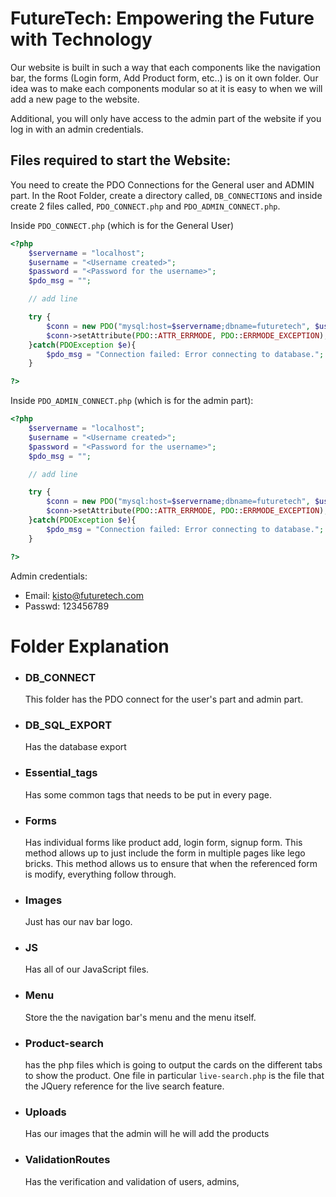 # FutureTech: Empowering the Future with Technology

Our website is built in such a way that each components like the navigation bar, the forms (Login form, Add Product form, etc..) is on it own folder. Our idea was to make each components modular so at it is easy to when we will add a new page to the website.

Additional, you will only have access to the admin part of the website if you log in with an admin credentials.

## Files required to start the Website:
You need to create the PDO Connections for the General user and ADMIN part. In the Root Folder, create a directory called, `DB_CONNECTIONS` and inside create 2 files called, `PDO_CONNECT.php` and `PDO_ADMIN_CONNECT.php`.

Inside `PDO_CONNECT.php` (which is for the General User)
```php
<?php
    $servername = "localhost";
    $username = "<Username created>";
    $password = "<Password for the username>";
    $pdo_msg = "";

    // add line

    try {
        $conn = new PDO("mysql:host=$servername;dbname=futuretech", $username, $password);
        $conn->setAttribute(PDO::ATTR_ERRMODE, PDO::ERRMODE_EXCEPTION);
    }catch(PDOException $e){
        $pdo_msg = "Connection failed: Error connecting to database.";
    }

?>
```

Inside `PDO_ADMIN_CONNECT.php` (which is for the admin part):
```php
<?php
    $servername = "localhost";
    $username = "<Username created>";
    $password = "<Password for the username>";
    $pdo_msg = "";

    // add line

    try {
        $conn = new PDO("mysql:host=$servername;dbname=futuretech", $username, $password);
        $conn->setAttribute(PDO::ATTR_ERRMODE, PDO::ERRMODE_EXCEPTION);
    }catch(PDOException $e){
        $pdo_msg = "Connection failed: Error connecting to database.";
    }

?>
```


Admin credentials: 
- Email: kisto@futuretech.com
- Passwd: 123456789


# Folder Explanation

- ### DB_CONNECT
    
    This folder has the PDO connect for the user's part and admin part.

- ### DB_SQL_EXPORT
    
    Has the database export

- ### Essential_tags

    Has some common tags that needs to be put in every page.

- ### Forms
  
    Has individual forms like product add, login form, signup form. This method allows up to just include the form in multiple pages like lego bricks. This method allows us to ensure that when the referenced form is modify, everything follow through.

- ### Images
  
    Just has our nav bar logo.

- ### JS
  
    Has all of our JavaScript files.

- ### Menu
  
    Store the the navigation bar's menu and the menu itself.

- ### Product-search
    has the php files which is going to output the cards on the different tabs to show the product. One file in particular `live-search.php` is the file that the JQuery reference for the live search feature.

- ### Uploads

    Has our images that the admin will he will add the products

- ### ValidationRoutes

    Has the verification and validation of users, admins, 
